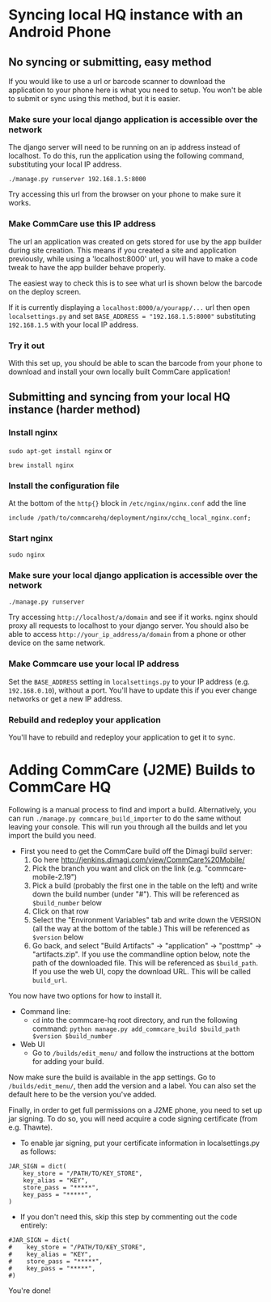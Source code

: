 Syncing local HQ instance with an Android Phone
===========================

## No syncing or submitting, easy method

If you would like to use a url or barcode scanner to download the application to
your phone here is what you need to setup. You won't be able to submit or sync
using this method, but it is easier.

### Make sure your local django application is accessible over the network

The django server will need to be running on an ip address instead of localhost.
To do this, run the application using the following command, substituting your
local IP address.

`./manage.py runserver 192.168.1.5:8000`

Try accessing this url from the browser on your phone to make sure it works.

### Make CommCare use this IP address

The url an application was created on gets stored for use by the app builder
during site creation. This means if you created a site and application
previously, while using a 'localhost:8000' url, you will have to make a code
tweak to have the app builder behave properly.

The easiest way to check this is to see what url is shown below the barcode on
the deploy screen.

If it is currently displaying a `localhost:8000/a/yourapp/...` url then open
`localsettings.py` and set `BASE_ADDRESS = "192.168.1.5:8000"` substituting
`192.168.1.5` with your local IP address.

### Try it out

With this set up, you should be able to scan the barcode from your phone to
download and install your own locally built CommCare application!

## Submitting and syncing from your local HQ instance (harder method)

### Install nginx

`sudo apt-get install nginx` or

`brew install nginx`

### Install the configuration file

At the bottom of the `http{}` block in `/etc/nginx/nginx.conf` add the line

`include /path/to/commcarehq/deployment/nginx/cchq_local_nginx.conf;`

### Start nginx

`sudo nginx`

### Make sure your local django application is accessible over the network

`./manage.py runserver`

Try accessing `http://localhost/a/domain` and see if it works. nginx should
proxy all requests to localhost to your django server. You should also be able
to access `http://your_ip_address/a/domain` from a phone or other device on the
same network.

### Make Commcare use your local IP address

Set the `BASE_ADDRESS` setting in `localsettings.py` to your IP address (e.g.
`192.168.0.10`), without a port. You'll have to update this if you ever change
networks or get a new IP address.

### Rebuild and redeploy your application
You'll have to rebuild and redeploy your application to get it to sync.

Adding CommCare (J2ME) Builds to CommCare HQ
=====================================

Following is a manual process to find and import a build. Alternatively, you can run
`./manage.py commcare_build_importer` to do the same without leaving your console.
This will run you through all the builds and let you import the build you need.

* First you need to get the CommCare build off the Dimagi build server:
    1. Go here http://jenkins.dimagi.com/view/CommCare%20Mobile/ 
    2. Pick the branch you want and click on the link (e.g. "commcare-mobile-2.19")
    3. Pick a build (probably the first one in the table on the left) and write down
       the build number (under "#"). This will be referenced as `$build_number`
       below
    4. Click on that row
    5. Select the "Environment Variables" tab and write down the VERSION (all
       the way at the bottom of the table.) This will
       be referenced as `$version` below
    6. Go back, and select "Build Artifacts" -> "application" -> "posttmp" -> "artifacts.zip".   If you use the commandline option below,
       note the path of the downloaded file. This will be
       referenced as `$build_path`.
       If you use the web UI, copy the download URL. This will be called `build_url`.

You now have two options for how to install it.

* Command line:
    * `cd` into the commcare-hq root directory, and run the following command:
      `python manage.py add_commcare_build $build_path $version $build_number`
* Web UI
    * Go to `/builds/edit_menu/` and follow the instructions at the bottom for adding your build.

Now make sure the build is available in the app settings.  Go to `/builds/edit_menu/`, then add the version and a label. You can also set the default here to be the version you've added.

Finally, in order to get full permissions on a J2ME phone, you need to set up jar signing. To do so, you will need
acquire a code signing certificate (from e.g. Thawte).

* To enable jar signing, put your certificate information in localsettings.py as follows:

<!-- language: lang-py -->

    JAR_SIGN = dict(
        key_store = "/PATH/TO/KEY_STORE",
        key_alias = "KEY",
        store_pass = "*****",
        key_pass = "*****",
    )

* If you don't need this, skip this step by commenting out the code entirely:

<!-- language: lang-py -->

    #JAR_SIGN = dict(
    #    key_store = "/PATH/TO/KEY_STORE",
    #    key_alias = "KEY",
    #    store_pass = "*****",
    #    key_pass = "*****",
    #)

You're done!
